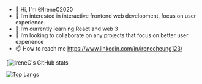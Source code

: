 - 👋 Hi, I’m @IreneC2020
- 👀 I’m interested in interactive frontend web development, focus on user experience.
- 🌱 I’m currently learning React and web 3
- 💞️ I’m looking to collaborate on any projects that focus on better user experience
- 📫 How to reach me https://www.linkedin.com/in/irenecheung123/

<!---
IreneC2020/IreneC2020 is a ✨ special ✨ repository because its `README.md` (this file) appears on your GitHub profile.
You can click the Preview link to take a look at your changes.
--->
[![IreneC's GitHub stats](https://github-readme-stats.vercel.app/api?username=IreneC2020&show_icons=true&theme=radical)

[![Top Langs](https://github-readme-stats.vercel.app/api/top-langs/?username=IreneC2020&layout=compact)](https://github.com/IreneC2020/github-readme-stats)
